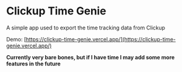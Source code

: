 # Clickup Time Genie

A simple app used to export the time tracking data from Clickup

Demo: [https://clickup-time-genie.vercel.app/](https://clickup-time-genie.vercel.app/)

**Currently very bare bones, but if I have time I may add some more features in the future**
